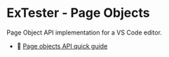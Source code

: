 # ExTester - Page Objects

Page Object API implementation for a VS Code editor.

- 📄 [Page objects API quick guide](../../docs/Page-Object-APIs)
